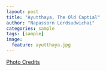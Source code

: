 ```yaml
---
layout: post
title: "Ayutthaya, The Old Captial"
author: "Napassorn Lerdsudwichai"
categories: sample
tags: [sample]
image:
  feature: ayutthaya.jpg
---
```


[Photo Credits](http://www.sightseeingsamui.com/bangkok-ayutthaya-by-cruise-thailand-tourism.html)
